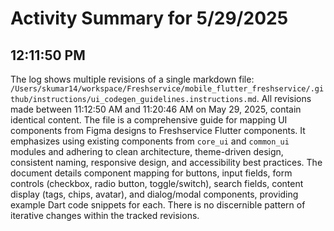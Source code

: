 # Activity Summary for 5/29/2025

## 12:11:50 PM
The log shows multiple revisions of a single markdown file: `/Users/skumar14/workspace/Freshservice/mobile_flutter_freshservice/.github/instructions/ui_codegen_guidelines.instructions.md`.  All revisions made between 11:12:50 AM and 11:20:46 AM on May 29, 2025, contain identical content.  The file is a comprehensive guide for mapping UI components from Figma designs to Freshservice Flutter components. It emphasizes using existing components from `core_ui` and `common_ui` modules and adhering to clean architecture, theme-driven design, consistent naming, responsive design, and accessibility best practices.  The document details component mapping for buttons, input fields, form controls (checkbox, radio button, toggle/switch), search fields, content display (tags, chips, avatar), and dialog/modal components, providing example Dart code snippets for each.  There is no discernible pattern of iterative changes within the tracked revisions.
